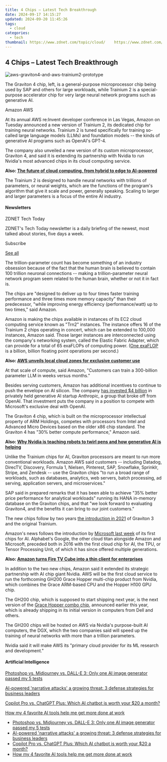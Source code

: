```yaml
---
title: 4 Chips – Latest Tech Breakthrough
date: 2024-09-17 14:15:27
updated: 2024-09-20 11:45:26
tags:
  - cloud
categories:
  - tech
thumbnail: https://www.zdnet.com/topic/cloud/    https://www.zdnet.com/a/img/resize/4753a31a7fbbdfea66337a561ae5bccb114837e7/2023/11/28/7eb1230f-dad4-4b7a-ba26-711a10fae110/awsreinvent.jpg?width=170&height=96&fit=crop&auto=webp
---
```


## 4 Chips – Latest Tech Breakthrough

![aws-graviton4-and-aws-trainium2-prototype](https://www.zdnet.com/a/img/resize/8bb8eca0bb19370c3224e9c0d3911db25745f15b/2023/11/28/68ef1aa8-81cf-4c41-b1de-ef4b2a78301b/aws-graviton4-and-aws-trainium2-prototype.jpg?auto=webp&width=1280)

The Graviton 4 chip, left, is a general-purpose microprocessor chip being used by SAP and others for large workloads, while Trainium 2 is a special-purpose accelerator chip for very large neural network programs such as generative AI.

Amazon AWS

At its annual AWS re:Invent developer conference in Las Vegas, Amazon on Tuesday announced a new version of Trainium 2, its dedicated chip for training neural networks. Trainium 2 is tuned specifically for training so-called large language models (LLMs) and foundation models -- the kinds of generative AI programs such as OpenAI's GPT-4.

The company also unveiled a new version of its custom microprocessor, Graviton 4, and said it is extending its partnership with Nvidia to run Nvidia's most advanced chips in its cloud computing service. 

**Also: [The future of cloud computing, from hybrid to edge to AI-powered](https://www.zdnet.com/article/the-future-of-cloud-computing-from-hybrid-to-edge-to-ai-powered/)**

The Trainium 2 is designed to handle neural networks with trillions of parameters, or neural weights, which are the functions of the program's algorithm that give it scale and power, generally speaking. Scaling to larger and larger parameters is a focus of the entire AI industry. 

#### Newsletters

ZDNET Tech Today

ZDNET's Tech Today newsletter is a daily briefing of the newest, most talked about stories, five days a week.

 Subscribe

[See all](https://www.zdnet.com/newsletters/)

The trillion-parameter count has become something of an industry obsession because of the fact that the human brain is believed to contain 100 trillion neuronal connections -- making a trillion-parameter neural network program seem related to the human brain, whether or not it in fact is.

The chips are "designed to deliver up to four times faster training performance and three times more memory capacity" than their predecessor, "while improving energy efficiency (performance/watt) up to two times," said Amazon.

Amazon is making the chips available in instances of its EC2 cloud computing service known as "Trn2" instances. The instance offers 16 of the Trainium 2 chips operating in concert, which can be extended to 100,000 instances, Amazon said. Those larger instances are interconnected using the company's networking system, called the Elastic Fabric Adapter, which can provide for a total of 65 exaFLOPs of computing power. ([One exaFLOP](https://en.wikipedia.org/wiki/FLOPS) is a billion, billion floating point operations per second.)

**Also: [AWS unveils local cloud zones for exclusive customer use](https://www.zdnet.com/article/aws-unveils-local-cloud-zones-for-exclusive-customer-use/)**

At that scale of compute, said Amazon, "Customers can train a 300-billion parameter LLM in weeks versus months." 

Besides serving customers, Amazon has additional incentives to continue to push the envelope on AI silicon. The company [has invested $4 billion](https://www.zdnet.com/article/amazon-ups-generative-ai-ante-with-4b-investment-in-anthropic/) in privately held generative AI startup Anthropic, a group that broke off from OpenAI. That investment puts the company in a position to compete with Microsoft's exclusive deal with OpenAI.

The Graviton 4 chip, which is built on the microprocessor intellectual property of ARM Holdings, competes with processors from Intel and Advanced Micro Devices based on the older x86 chip standard. The Graviton 4 has "30% better compute performance," Amazon said. 

**Also: [Why Nvidia is teaching robots to twirl pens and how generative AI is helping](https://www.zdnet.com/article/why-nvidia-is-teaching-robots-to-twirl-pens-and-how-generative-ai-is-helping/)**

Unlike the Trainium chips for AI, Graviton processors are meant to run more conventional workloads. Amazon AWS said customers -- including Datadog, DirecTV, Discovery, Formula 1, Nielsen, Pinterest, SAP, Snowflake, Sprinklr, Stripe, and Zendesk -- use the Graviton chips "to run a broad range of workloads, such as databases, analytics, web servers, batch processing, ad serving, application servers, and microservices."

SAP said in prepared remarks that it has been able to achieve "35% better price performance for analytical workloads" running its HANA in-memory database on the Graviton chips, and that "we look forward to evaluating Graviton4, and the benefits it can bring to our joint customers." 

The new chips follow by two years [the introduction in 2021](https://www.zdnet.com/article/aws-fleshes-out-processor-roadmap-with-graviton3-trainium-new-instances/) of Graviton 3 and the original Trainium. 

Amazon's news follows the introduction by [Microsoft last week](https://www.zdnet.com/article/microsoft-unveils-first-ai-chip-maia-100-and-cobalt-cpu/) of its first chips for AI. Alphabet's Google, the other cloud titan alongside Amazon and Microsoft, preceded both in 2016 with the first cloud chip for AI, the TPU, or Tensor Processing Unit, of which it has since offered multiple generations. 

**Also: [Amazon turns Fire TV Cube into a thin client for enterprises](https://www.zdnet.com/article/amazon-turns-fire-tv-cube-into-a-thin-client-for-enteprises/)**

In addition to the two new chips, Amazon said it extended its strategic partnership with AI chip giant Nvidia. AWS will be the first cloud service to run the forthcoming GH200 Grace Hopper multi-chip product from Nvidia, which combines the Grace ARM-based CPU and the Hopper H100 GPU chip. 

The GH200 chip, which is supposed to start shipping next year, is the next version of the [Grace Hopper combo chip](https://www.zdnet.com/article/nvidia-boosts-its-superchip-grace-hopper-with-faster-memory-for-ai/), announced earlier this year, which is already shipping in its initial version in computers from Dell and others. 

The GH200 chips will be hosted on AWS via Nvidia's purpose-built AI computers, the DGX, which the two companies said will speed up the training of neural networks with more than a trillion parameters. 

Nvidia said it will make AWS its "primary cloud provider for its ML research and development."

#### Artificial Intelligence

[Photoshop vs. Midjourney vs. DALL-E 3: Only one AI image generator passed my 5 tests](https://www.zdnet.com/article/is-photoshops-new-text-to-image-as-good-as-midjourney-and-dall-e-we-test-it-and-see/ "Photoshop vs. Midjourney vs. DALL-E 3: Only one AI image generator passed my 5 tests")

[AI-powered 'narrative attacks' a growing threat: 3 defense strategies for business leaders](https://www.zdnet.com/article/ai-powered-narrative-attacks-a-growing-threat-3-defense-strategies-for-business-leaders/ "AI-powered 'narrative attacks' a growing threat: 3 defense strategies for business leaders")

[Copilot Pro vs. ChatGPT Plus: Which AI chatbot is worth your $20 a month?](https://www.zdnet.com/article/copilot-pro-vs-chatgpt-plus-which-is-ai-chatbot-is-worth-your-20-a-month/ "Copilot Pro vs. ChatGPT Plus: Which AI chatbot is worth your $20 a month?")

[How my 4 favorite AI tools help me get more done at work](https://www.zdnet.com/article/how-my-4-favorite-ai-tools-help-me-get-more-done-at-work/ "How my 4 favorite AI tools help me get more done at work")

* [Photoshop vs. Midjourney vs. DALL-E 3: Only one AI image generator passed my 5 tests](https://www.zdnet.com/article/is-photoshops-new-text-to-image-as-good-as-midjourney-and-dall-e-we-test-it-and-see/ "Photoshop vs. Midjourney vs. DALL-E 3: Only one AI image generator passed my 5 tests")
* [AI-powered 'narrative attacks' a growing threat: 3 defense strategies for business leaders](https://www.zdnet.com/article/ai-powered-narrative-attacks-a-growing-threat-3-defense-strategies-for-business-leaders/ "AI-powered 'narrative attacks' a growing threat: 3 defense strategies for business leaders")
* [Copilot Pro vs. ChatGPT Plus: Which AI chatbot is worth your $20 a month?](https://www.zdnet.com/article/copilot-pro-vs-chatgpt-plus-which-is-ai-chatbot-is-worth-your-20-a-month/ "Copilot Pro vs. ChatGPT Plus: Which AI chatbot is worth your $20 a month?")
* [How my 4 favorite AI tools help me get more done at work](https://www.zdnet.com/article/how-my-4-favorite-ai-tools-help-me-get-more-done-at-work/ "How my 4 favorite AI tools help me get more done at work")

<ins class="adsbygoogle"
     style="display:block"
     data-ad-format="autorelaxed"
     data-ad-client="ca-pub-7571918770474297"
     data-ad-slot="1223367746"></ins>



<ins class="adsbygoogle"
     style="display:block"
     data-ad-client="ca-pub-7571918770474297"
     data-ad-slot="8358498916"
     data-ad-format="auto"
     data-full-width-responsive="true"></ins>
